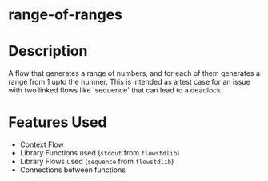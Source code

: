 range-of-ranges
==

Description
===
A flow that generates a range of numbers, and for each of them generates a range from 1 upto the numner.
This is intended as a test case for an issue with two linked flows like 'sequence' that can lead to a deadlock

Features Used
===
* Context Flow
* Library Functions used (`stdout` from `flowstdlib`)
* Library Flows used (`sequence` from `flowstdlib`)
* Connections between functions